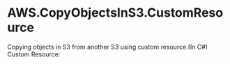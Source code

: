 # AWS.CopyObjectsInS3.CustomResource
Copying objects in S3 from another S3 using custom resource.(In C#)
Custom Resource:
